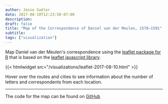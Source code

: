```yaml
---
author: Jesse Sadler
date: 2017-08-10T12:23:50-07:00
description: 
draft: false
title: "Map of the Correspondence of Daniel van der Meulen, 1578–1591"
subtitle: 
tags: ["visualization"]
---
```


Map Daniel van der Meulen's correspondence using the [leaflet package for R](https://rstudio.github.io/leaflet/) that is based on the [leaflet javascript library](http://leafletjs.com).

{{< htmlwidget src="/visualizations/leaflet-2017-08-10.html" >}}

Hover over the routes and cities to see information about the number of letters and correspondents from each location. 

- - - - -

The code for the map can be found on [GitHub](https://github.com/jessesadler/dvdm-correspondence/blob/master/scripts/leaflet-gc_routes.R)